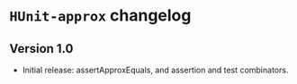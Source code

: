 `HUnit-approx` changelog
========================

Version 1.0
-----------

* Initial release: assertApproxEquals, and assertion and test combinators.
